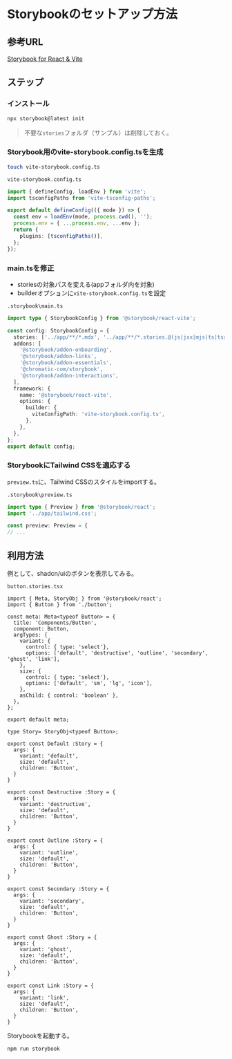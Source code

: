 # Storybookのセットアップ方法

## 参考URL

[Storybook for React & Vite](https://storybook.js.org/docs/get-started/frameworks/react-vite)

## ステップ

### インストール

```sh
npx storybook@latest init
```

> 不要な`stories`フォルダ（サンプル）は削除しておく。

### Storybook用のvite-storybook.config.tsを生成

```sh
touch vite-storybook.config.ts
```

`vite-storybook.config.ts`

```ts
import { defineConfig, loadEnv } from 'vite';
import tsconfigPaths from 'vite-tsconfig-paths';

export default defineConfig(({ mode }) => {
  const env = loadEnv(mode, process.cwd(), '');
  process.env = { ...process.env, ...env };
  return {
    plugins: [tsconfigPaths()],
  };
});
```

### main.tsを修正

- storiesの対象パスを変える(appフォルダ内を対象)
- builderオプションに`vite-storybook.config.ts`を設定

`.storybook\main.ts`

```ts
import type { StorybookConfig } from '@storybook/react-vite';

const config: StorybookConfig = {
  stories: ['../app/**/*.mdx', '../app/**/*.stories.@(js|jsx|mjs|ts|tsx)'],
  addons: [
    '@storybook/addon-onboarding',
    '@storybook/addon-links',
    '@storybook/addon-essentials',
    '@chromatic-com/storybook',
    '@storybook/addon-interactions',
  ],
  framework: {
    name: '@storybook/react-vite',
    options: {
      builder: {
        viteConfigPath: 'vite-storybook.config.ts',
      },
    },
  },
};
export default config;
```

### StorybookにTailwind CSSを適応する

`preview.ts`に、Tailwind CSSのスタイルをimportする。

`.storybook\preview.ts`

```ts
import type { Preview } from '@storybook/react';
import '../app/tailwind.css';

const preview: Preview = {
// ...
```

## 利用方法

例として、shadcn/uiのボタンを表示してみる。

`button.stories.tsx`

```tsx
import { Meta, StoryObj } from '@storybook/react';
import { Button } from './button';

const meta: Meta<typeof Button> = {
  title: 'Components/Button',
  component: Button,
  argTypes: {
    variant: {
      control: { type: 'select'}, 
      options: ['default', 'destructive', 'outline', 'secondary', 'ghost', 'link'],
    },
    size: {
      control: { type: 'select'}, 
      options: ['default', 'sm', 'lg', 'icon'],
    },
    asChild: { control: 'boolean' },
  },
};

export default meta;

type Story= StoryObj<typeof Button>;

export const Default :Story = {
  args: {
    variant: 'default',
    size: 'default',
    children: 'Button',
  }
}

export const Destructive :Story = {
  args: {
    variant: 'destructive',
    size: 'default',
    children: 'Button',
  }
}

export const Outline :Story = {
  args: {
    variant: 'outline',
    size: 'default',
    children: 'Button',
  }
}

export const Secondary :Story = {
  args: {
    variant: 'secondary',
    size: 'default',
    children: 'Button',
  }
}

export const Ghost :Story = {
  args: {
    variant: 'ghost',
    size: 'default',
    children: 'Button',
  }
}

export const Link :Story = {
  args: {
    variant: 'link',
    size: 'default',
    children: 'Button',
  }
}
```

Storybookを起動する。

```sh
npm run storybook
```
